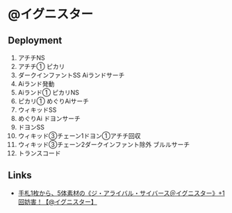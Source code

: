 # @イグニスター

## Deployment
1. アチチNS
1. アチチ① ピカリ
1. ダークインファントSS Aiランドサーチ
1. Aiランド発動
1. Aiランド① ピカリNS
1. ピカリ① めぐりAiサーチ
1. ウィキッドSS
1. めぐりAi ドヨンサーチ
1. ドヨンSS
1. ウィキッド③チェーン1ドヨン①アチチ回収
1. ウィキッド③チェーン2ダークインファント除外 ブルルサーチ
1. トランスコード

## Links
* [手札1枚から、5体素材の《ジ・アライバル・サイバース＠イグニスター》+1回妨害！【@イグニスター】](https://www.elise-tcg.com/entry/2022/03/01/%E3%80%90%E9%81%8A%E6%88%AF%E7%8E%8B%E3%83%9E%E3%82%B9%E3%82%BF%E3%83%BC%E3%83%87%E3%83%A5%E3%82%A8%E3%83%AB%E3%80%91%E6%89%8B%E6%9C%AD1%E6%9E%9A%E3%81%8B%E3%82%89%E3%80%815%E4%BD%93%E7%B4%A0%E6%9D%90)